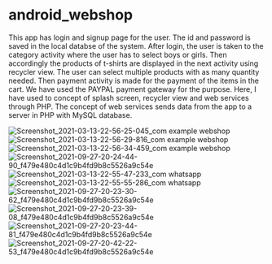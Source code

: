 # android_webshop

This app has login and signup page for the user.
The id and password is saved in the local databse of the system. After login, the user is taken to the category
activity where the user has to select boys or girls. Then accordingly the products of t-shirts are displayed in
the next activity using recycler view. The user can select multiple products with as many quantity needed. 
Then payment activity is made for the payment of the items in the cart. We have used the PAYPAL payment gateway
for the purpose. Here, I have used to concept of splash screen, recycler view and web services through PHP.
The concept of web services sends data from the app to a server in PHP with MySQL database.

![Screenshot_2021-03-13-22-56-25-045_com example webshop](https://user-images.githubusercontent.com/46311845/136227452-7d582ebb-084b-40d8-9609-a37a3425ba1d.jpg)
![Screenshot_2021-03-13-22-56-29-816_com example webshop](https://user-images.githubusercontent.com/46311845/136227469-92b644b0-587a-40ea-a3e5-38b1266a9c60.jpg)
![Screenshot_2021-03-13-22-56-34-459_com example webshop](https://user-images.githubusercontent.com/46311845/136227472-b1f64df5-7e54-4844-a540-0311e5b9d1d6.jpg)
![Screenshot_2021-09-27-20-24-44-90_f479e480c4d1c9b4fd9b8c5526a9c54e](https://user-images.githubusercontent.com/46311845/136227520-789f62d2-c8dc-4f53-8859-edb7e09ed333.jpg)
![Screenshot_2021-03-13-22-55-47-233_com whatsapp](https://user-images.githubusercontent.com/46311845/136227578-ec4af1d3-02f0-4549-979e-cebd65c91ca3.jpg)
![Screenshot_2021-03-13-22-55-55-286_com whatsapp](https://user-images.githubusercontent.com/46311845/136227586-9f3c1399-80c3-4810-ada5-556463a0b159.jpg)
![Screenshot_2021-09-27-20-23-30-62_f479e480c4d1c9b4fd9b8c5526a9c54e](https://user-images.githubusercontent.com/46311845/136228683-63307fc6-f24c-415a-8062-ce1f774085ac.jpg)
![Screenshot_2021-09-27-20-23-39-08_f479e480c4d1c9b4fd9b8c5526a9c54e](https://user-images.githubusercontent.com/46311845/136228690-4582ac2b-d554-478d-bb16-80d592f2dc83.jpg)
![Screenshot_2021-09-27-20-23-44-81_f479e480c4d1c9b4fd9b8c5526a9c54e](https://user-images.githubusercontent.com/46311845/136228694-b94867de-1c1e-4073-b9de-e98e6fc91bdc.jpg)
![Screenshot_2021-09-27-20-42-22-53_f479e480c4d1c9b4fd9b8c5526a9c54e](https://user-images.githubusercontent.com/46311845/136228698-56d15708-9083-4600-a62c-9b16417c2857.jpg)
